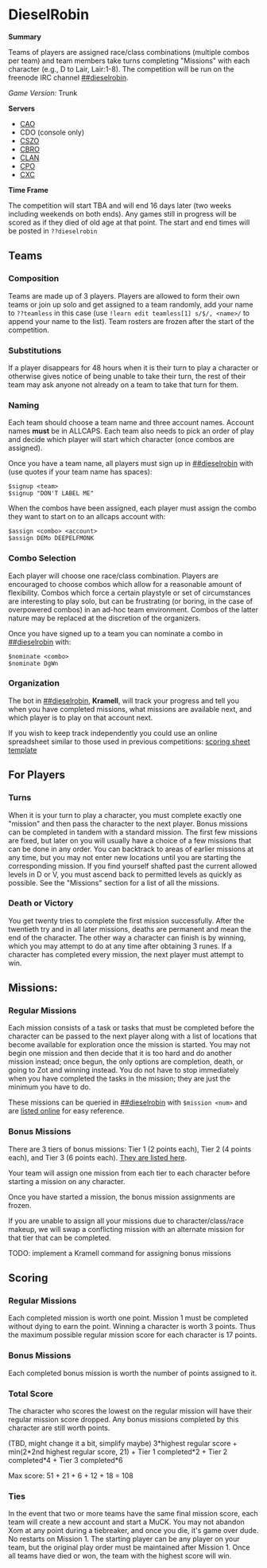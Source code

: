 # DieselRobin

**Summary**

Teams of players are assigned race/class combinations (multiple combos per team)
and team members take turns completing "Missions" with each character (e.g., D
to Lair, Lair:1-8). The competition will be run on the freenode IRC channel [##dieselrobin](https://webchat.freenode.net/?channels=##dieselrobin).

*Game Version:* Trunk

**Servers**

* [CAO](http://crawl.akrasiac.org)
* CDO (console only)
* [CSZO](http://crawl.s-z.org)
* [CBRO](http://crawl.berotato.org)
* [CLAN](http://crawl.lantea.net:8080)
* [CPO](https://crawl.project357.org)
* [CXC](http://crawl.XTAHUA.com)

**Time Frame**

The competition will start TBA and will end 16 days later (two weeks including weekends on both ends). Any games still in progress will be scored as if they
died of old age at that point. The start and end times will be posted in
`??dieselrobin`

## Teams

### Composition

Teams are made up of 3 players. Players are allowed to form their
own teams or join up solo and get assigned to a team randomly, 
add your name to `??teamless` in this case (use `!learn edit teamless[1] s/$/, <name>/` to append your name to the list). 
Team rosters are frozen after the start of the competition. 

### Substitutions

If a player disappears for 48 hours when it is their turn to play a character or
otherwise gives notice of being unable to take their turn, the rest of their
team may ask anyone not already on a team to take that turn for them.

### Naming

Each team should choose a team name and three account names. Account
names **must** be in ALLCAPS. Each team also needs to pick an order of play and
decide which player will start which character (once combos are assigned).

Once you have a team name, all players must sign up in [##dieselrobin](https://webchat.freenode.net/?channels=##dieselrobin) with (use quotes if your team name has spaces):

	$signup <team>
	$signup "DON'T LABEL ME"

When the combos have been assigned, each player must assign the combo they want to start on to an allcaps account with:

	$assign <combo> <account>
	$assign DEMo DEEPELFMONK

### Combo Selection

Each player will choose one race/class combination. Players are
encouraged to choose combos which allow for a reasonable amount of flexibility.
Combos  which force a certain playstyle or set of circumstances are interesting
to play solo, but can be frustrating (or boring, in the case of overpowered
combos) in an ad-hoc team environment. Combos of the latter nature may be
replaced at the discretion of the organizers.

Once you have signed up to a team you can nominate a combo in [##dieselrobin](https://webchat.freenode.net/?channels=##dieselrobin) with:

	$nominate <combo>
	$nominate DgWn

### Organization

The bot in [##dieselrobin](https://webchat.freenode.net/?channels=##dieselrobin), **Kramell**, will track your progress and tell you when you have 
completed missions, what missions are available next, and which player is to play 
on that account next.

If you wish to keep track independently you could use an online spreadsheet 
similar to those used in previous competitions: [scoring sheet template](https://docs.google.com/spreadsheet/ccc?key=0AsDUl9FTpJmLdEh2ZnYtUlp3a3BESWJlUERqYklCdUE)

## For Players

### Turns

When it is your turn to play a character, you must complete exactly one
"mission" and then pass the character to the next player. Bonus missions can be
completed in tandem with a standard mission. The first few missions are fixed,
but later on you will usually have a choice of a few missions that can be done
in any order. You can backtrack to areas of earlier missions at any time, but
you may not enter new locations until you are starting the corresponding
mission. If you find yourself shafted past the current allowed levels in D or V,
you must ascend back to permitted levels as quickly as possible. See the
"Missions" section for a list of all the missions.

### Death or Victory

You get twenty tries to complete the first mission successfully. After the
twentieth try and in all later missions, deaths are permanent and mean the end
of the character. The other way a character can finish is by winning, which you
may attempt to do at any time after obtaining 3 runes. If a character has
completed every mission, the next player must attempt to win.


## Missions:

### Regular Missions

Each mission consists of a task or tasks that must be completed before
the character can be passed to the next player along with a list of locations
that become available for exploration once the mission is started. You may not
begin one mission and then decide that it is too hard and do another mission
instead; once begun, the only options are completion, death, or going to Zot and
winning instead. You do not have to stop immediately when you have completed the
tasks in the mission; they are just the minimum you have to do.

These missions can be queried in [##dieselrobin](https://webchat.freenode.net/?channels=##dieselrobin) with `$mission <num>` and are [listed online](./missions) for easy reference.


### Bonus Missions

There are 3 tiers of bonus missions: Tier 1 (2 points each), Tier 2 (4 points
each), and Tier 3 (6 points each). [They are listed here](./bonus).

Your team will assign one mission from each tier to each character before
starting a mission on any character.

Once you have started a mission, the bonus mission assignments are frozen.

If you are unable to assign all your missions due to character/class/race
makeup, we will swap a conflicting mission with an alternate mission for that
tier that can be completed.

TODO: implement a Kramell command for assigning bonus missions

## Scoring

### Regular Missions

Each completed mission is worth one point. Mission 1 must be completed without
dying to earn the point. Winning a character is worth 3 points. Thus the maximum
possible regular mission score for each character is 17 points. 

### Bonus Missions

Each completed bonus mission is worth the number of points assigned to it.

### Total Score

The character who scores the lowest on the regular mission will have their
regular mission score dropped. Any bonus missions completed by this character
are still worth points. 

(TBD, might change it a bit, simplify maybe)
3\*highest regular score + min(2\*2nd highest regular score, 21) + Tier 1 completed\*2 + Tier 2 completed\*4 + Tier 3 completed\*6
 
Max score: 51 + 21 + 6 + 12 + 18 = 108

### Ties

In the event that two or more teams have the same final mission score, each team
will create a new account and start a MuCK. You may not abandon Xom at any point
during a tiebreaker, and once you die, it's game over dude. No restarts on
Mission 1.  The starting player can be any player on your team, but the original
play order must be maintained after Mission 1. Once all teams have died or won,
the team with the highest score will win.